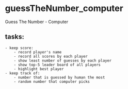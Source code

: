 # guessTheNumber_computer
Guess The Number - Computer

## tasks:
    - keep score:
        - record player's name
        - record all scores by each player
        - show least number of guesses by each player
        - show top-5 leader board of all players
        - highlight best player
    - keep track of:
        - number that is guessed by human the most
        - random number that computer picks
 
